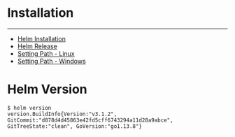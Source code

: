 # Installation
---------------

- [Helm Installation](https://helm.sh/docs/intro/install/)
- [Helm Release](https://github.com/helm/helm/releases)
- [Setting Path - Linux](https://stackoverflow.com/a/14638025/12522533)
- [Setting Path - Windows](https://stackoverflow.com/a/47902024/12522533)

# Helm Version

```
$ helm version
version.BuildInfo{Version:"v3.1.2", GitCommit:"d878d4d45863e42fd5cff6743294a11d28a9abce", GitTreeState:"clean", GoVersion:"go1.13.8"}
```



